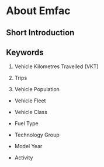 # About Emfac
## Short Introduction

## Keywords
1. Vehicle Kilometres Travelled (VKT)

2. Trips

3. Vehicle Population

* Vehicle Fleet

* Vehicle Class

* Fuel Type

* Technology Group

* Model Year

* Activity
